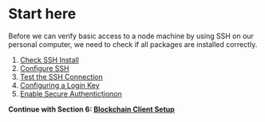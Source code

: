 # Start here

Before we can verify basic access to a node machine by using SSH on our personal computer, we need to check if all packages are installed correctly.

1. [Check SSH Install](/docs/mainnet/complete-node-guide/access-connection/ssh-check)
2. [Configure SSH](/docs/mainnet/complete-node-guide/access-connection/ssh-config)
3. [Test the SSH Connection](/docs/mainnet/complete-node-guide/access-connection/ssh-test)
4. [Configuring a Login Key](/docs/mainnet/complete-node-guide/access-connection/key-login)
5. [Enable Secure Authentictionon](/docs/mainnet/complete-node-guide/access-connection/secure-auth)

**Continue with Section 6: [Blockchain Client Setup](/docs/mainnet/complete-node-guide/6-blockchain-client/)**
